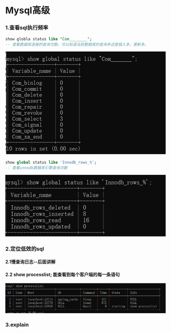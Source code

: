# Mysql高级

### 1.查看sql执行频率

~~~sql
show globla status like "Com________";
-- 查看数据库连接的查询次数。可以知道当前数据库的查询多还是插入多，更新多。
~~~

![image-20210307224252582](images/image-20210307224252582.png)

~~~sql
show global status like 'Innodb_rows_%';
-- 查看innodb数据库引擎查询次数
~~~

![image-20210307224648951](images/image-20210307224648951.png)

### 2.定位低效的sql

#### 2.1慢查询日志--后面讲解

#### 2.2 show processlist; 能查看到每个客户端的每一条语句

![image-20210307224940071](images/image-20210307224940071.png)

### 3.explain

